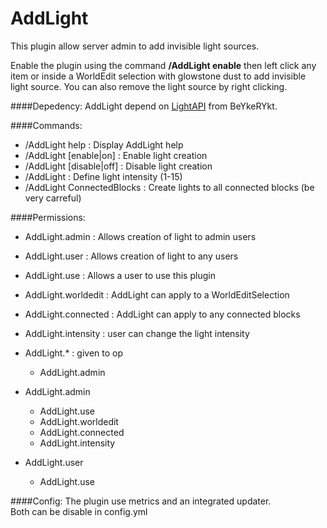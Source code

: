 # AddLight
This plugin allow server admin to add invisible light sources.

Enable the plugin using the command **/AddLight enable** then left click any item or inside a WorldEdit selection with glowstone dust to add invisible light source.
You can also remove the light source by right clicking.

####Depedency:
AddLight depend on [LightAPI](https://www.spigotmc.org/resources/lightapi.4510/) from BeYkeRYkt.

####Commands:
* /AddLight help : Display AddLight help
* /AddLight [enable|on] : Enable light creation
* /AddLight [disable|off] : Disable light creation
* /AddLight <number> : Define light intensity (1-15)
* /AddLight ConnectedBlocks : Create lights to all connected blocks (be very carreful)

####Permissions:
* AddLight.admin : Allows creation of light to admin users
* AddLight.user : Allows creation of light to any users
* AddLight.use : Allows a user to use this plugin
* AddLight.worldedit : AddLight can apply to a WorldEditSelection
* AddLight.connected : AddLight can apply to any connected blocks
* AddLight.intensity : user can change the light intensity

* AddLight.* : given to op
  * AddLight.admin

* AddLight.admin
  * AddLight.use
  * AddLight.worldedit
  * AddLight.connected
  * AddLight.intensity

* AddLight.user
  * AddLight.use

####Config:
The plugin use metrics and an integrated updater.<br>Both can be disable in config.yml
